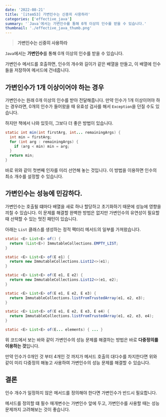 ```yaml
---
date: '2022-08-21'
title: '[item53] 가변인수는 신중히 사용하라'
categories: ['effective_java']
summary: '`Java`에서는 가변인수를 통해 0개 이상의 인수를 받을 수 있습니다.'
thumbnail: './effective_java_thumb.png'
---
```


> **가변인수는 신중히 사용하라**

`Java`에서는 **가변인수**를 통해 0개 이상의 인수를 받을 수 있습니다.

가변인수 메서드를 호출하면, 인수의 개수와 길이가 같은 배열을 만들고, 이 배열에 인수들을 저장하여 메서드에 건네줍니다.

## 가변인수가 1개 이상이어야 하는 경우
가변인수는 원래 0개 이상의 인수를 받아 전달해줍니다. 만약 인수가 1개 이상이어야 하는 경우라면, 0개의 인수가 들어왔을 때 유효성 검사를 해서 `Exception`을 던질 수도 있습니다.

하지만 책에서 나와 있듯이, 그보다 더 좋은 방법이 있습니다.

```java
static int min(int firstArg, int... remainingArgs) {
  int min = firstArg;
  for (int arg : remainingArgs) {
    if (arg < min) min = arg;
  }
  return min;
}
```

바로 위와 같이 첫번째 인자를 미리 선언해 놓는 것입니다. 이 방법을 이용하면 인수의 최소 개수를 설정할 수 있습니다.

## 가변인수는 성능에 민감하다.
가변인수는 호출될 떄마다 배열을 새로 하나 할당하고 초기화하기 때문에 성능에 영향을 끼칠 수 있습니다. 이 문제를 해결할 완벽한 방법은 없지만 가변인수의 유연성이 필요할 때 선택할 수 있는 멋진 패턴이 있습니다.

아래는 `List` 클래스를 생성하는 정적 팩터리 메서드의 일부를 가져왔습니다.

```java
static <E> List<E> of() {
  return (List<E>) ImmutableCollections.EMPTY_LIST;
}

static <E> List<E> of(E e1) {
  return new ImmutableCollections.List12<>(e1);
}

static <E> List<E> of(E e1, E e2) {
  return new ImmutableCollections.List12<>(e1, e2);
}

static <E> List<E> of(E e1, E e2, E e3) {
  return ImmutableCollections.listFromTrustedArray(e1, e2, e3);
}

static <E> List<E> of(E e1, E e2, E e3, E e4) {
  return ImmutableCollections.listFromTrustedArray(e1, e2, e3, e4);
}

static <E> List<E> of(E... elements) { ... }
```

위 코드에서 보는 바와 같이 가변인수의 성능 문제를 해결하는 방법은 바로 **다중정의를 이용하는 것**입니다.

만약 인수가 0개인 것 부터 4개인 것 까지가 메서드 호출의 대다수를 차지한다면 위와 같이 미리 다중정의 해놓고 사용하여 가변인수의 성능 문제를 해결할 수 있습니다.

## 결론
인수 개수가 일정하지 않은 메서드를 정의해야 한다면 가변인수가 반드시 필요합니다.

메서드를 정의할 떄 필수 매개변수는 가변인수 앞에 두고, 가변인수를 사용할 때는 성능 문제까지 고려해보는 것이 좋습니다.